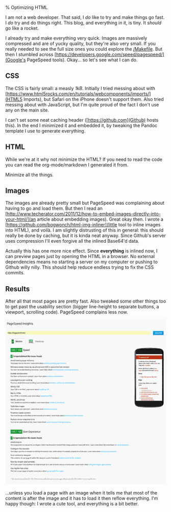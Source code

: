 % Optimizing HTML

I am not a web developer.
That said, I *do* like to try and make things go fast.
I *do* try and do things right.
This blog, and everything in it, is tiny.
It *should* go like a rocket.

I already try and make everything very quick.
Images are massively compressed and are of yucky quality, but they're also very small.
If you really needed to see the full size ones you could explore the [/Makefile](Makefile).
But then I stumbled across [https://developers.google.com/speed/pagespeed/](Google's PageSpeed tools).
Okay... so let's see what I can do.

## CSS
  
The CSS is fairly small: a measly _1kB_.
Initially I tried messing about with [https://www.html5rocks.com/en/tutorials/webcomponents/imports/](HTML5 Imports), but Safari on the iPhone doesn't support them.
Also tried messing about with JavaScript, but I'm quite proud of the fact I don't use any on the main site.

I can't set some neat caching header ([https://github.com](Github) hosts this).
In the end I minimized it and embedded it, by tweaking the Pandoc template I use to generate everything.

## HTML

While we're at it why not minimize the HTML?
If you need to read the code you can read the org-mode/markdown I generated it from.

Minimize all the things.

## Images

The images are already pretty small but PageSpeed was complaining about having to go and load them.
But then I read an [http://www.techerator.com/2011/12/how-to-embed-images-directly-into-your-html/](an article about embedding images).
Great okay then.
I wrote a [https://github.com/bogwonch/html-img-inliner](little tool to inline images into HTML), and voilà.
I am slightly distrusting of this in general: this should really be done by caching, but it is kinda neat anyway.
Since Github's server uses compression I'll even forgive all the inlined Base64'd data.

Actually this has one more nice effect.
Since **everything** is inlined now, I can preview pages just by opening the HTML in a browser.
No external dependencies means no starting a server on my computer or pushing to Github willy nilly.
This should help reduce endless trying to fix the CSS commits.

## Results

After all that most pages are pretty fast.
Also tweaked some other things too to get past the usability section (bigger line-height to separate buttons, a viewport, scrolling code).
PageSpeed complains less now.

![PageSpeed results are less complaining.](imgs/pagespeed.s.jpeg)

...unless you load a page with an image when it tells me that most of the content is after the image and it has to load it then reflow everything.
I'm happy though:
I wrote a cute tool, and everything is a bit better.

